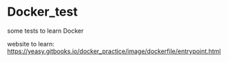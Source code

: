 # Docker_test
some tests to learn Docker



website to learn:
https://yeasy.gitbooks.io/docker_practice/image/dockerfile/entrypoint.html
